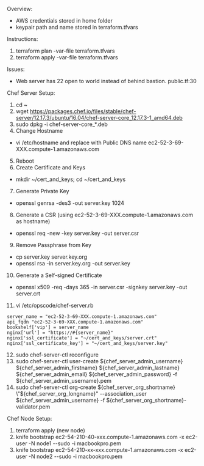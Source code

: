 Overview:
* AWS credentials stored in home folder
* keypair path and name stored in terraform.tfvars

Instructions:
1. terraform plan -var-file terraform.tfvars
2. terraform apply -var-file terraform.tfvars

Issues:
* Web server has 22 open to world instead of behind bastion. public.tf:30

Chef Server Setup:
1. cd ~
2. wget https://packages.chef.io/files/stable/chef-server/12.17.3/ubuntu/16.04/chef-server-core_12.17.3-1_amd64.deb
3. sudo dpkg -i chef-server-core_*.deb
4. Change Hostname
  * vi /etc/hostname and replace with Public DNS name ec2-52-3-69-XXX.compute-1.amazonaws.com
5. Reboot
6. Create Certificate and Keys
  * mkdir ~/cert_and_keys; cd ~/cert_and_keys
7. Generate Private Key
  * openssl genrsa -des3 -out server.key 1024
8. Generate a CSR (using ec2-52-3-69-XXX.compute-1.amazonaws.com as hostname)
  * openssl req -new -key server.key -out server.csr
9. Remove Passphrase from Key
  * cp server.key server.key.org
  * openssl rsa -in server.key.org -out server.key
10. Generate a Self-signed Certificate
  * openssl x509 -req -days 365 -in server.csr -signkey server.key -out server.crt
11. vi /etc/opscode/chef-server.rb
```
server_name = "ec2-52-3-69-XXX.compute-1.amazonaws.com"
api_fqdn "ec2-52-3-69-XXX.compute-1.amazonaws.com"
bookshelf['vip'] = server_name
nginx['url'] = "https://#{server_name}"
nginx['ssl_certificate'] = "~/cert_and_keys/server.crt"
nginx['ssl_certificate_key'] = "~/cert_and_keys/server.key"
```
12. sudo chef-server-ctl reconfigure
13. sudo chef-server-ctl user-create ${chef_server_admin_username} ${chef_server_admin_firstname} ${chef_server_admin_lastname} ${chef_server_admin_email} ${chef_server_admin_password} -f ${chef_server_admin_username}.pem
14. sudo chef-server-ctl org-create ${chef_server_org_shortname} \"${chef_server_org_longname}\" --association_user ${chef_server_admin_username} -f ${chef_server_org_shortname}-validator.pem

Chef Node Setup:
1. terraform apply (new node)
2. knife bootstrap ec2-54-210-40-xxx.compute-1.amazonaws.com -x ec2-user -N node1 --sudo -i macbookpro.pem
3. knife bootstrap ec2-54-210-xx-xxx.compute-1.amazonaws.com -x ec2-user -N node2 --sudo -i macbookpro.pem
